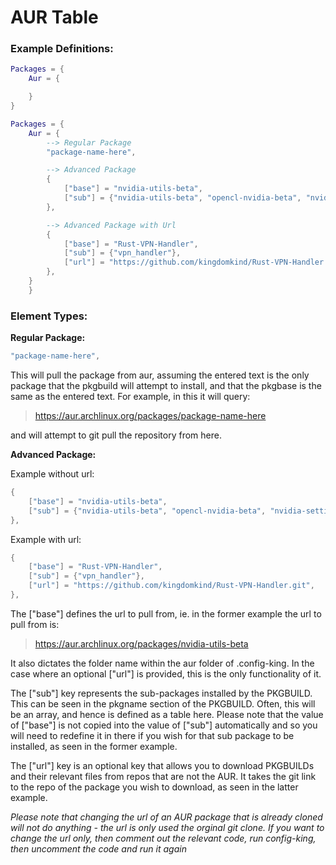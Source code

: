 # AUR Table

### Example Definitions:
```lua
Packages = {
    Aur = {

    }
}
```

```lua
Packages = {
    Aur = {
        --> Regular Package
        "package-name-here",

        --> Advanced Package
        {
            ["base"] = "nvidia-utils-beta",
            ["sub"] = {"nvidia-utils-beta", "opencl-nvidia-beta", "nvidia-settings-beta"},
        },

        --> Advanced Package with Url
        {
            ["base"] = "Rust-VPN-Handler", 
            ["sub"] = {"vpn_handler"}, 
            ["url"] = "https://github.com/kingdomkind/Rust-VPN-Handler.git",
        },
    }
    }
```

### Element Types:

**Regular Package:**

```lua
"package-name-here",
```
This will pull the package from aur, assuming the entered text is the only package that the pkgbuild will attempt to install, and that the pkgbase is the same as the entered text. For example, in this it will query:
> https://aur.archlinux.org/packages/package-name-here

and will attempt to git pull the repository from here.

**Advanced Package:**

Example without url:
```lua
{
    ["base"] = "nvidia-utils-beta",
    ["sub"] = {"nvidia-utils-beta", "opencl-nvidia-beta", "nvidia-settings-beta"},
},
```

Example with url:
```lua
{
    ["base"] = "Rust-VPN-Handler", 
    ["sub"] = {"vpn_handler"}, 
    ["url"] = "https://github.com/kingdomkind/Rust-VPN-Handler.git",
},
```

The ["base"] defines the url to pull from, ie. in the former example the url to pull from is:
> https://aur.archlinux.org/packages/nvidia-utils-beta

It also dictates the folder name within the aur folder of .config-king. In the case where an optional ["url"] is provided, this is the only functionality of it.

The ["sub"] key represents the sub-packages installed by the PKGBUILD. This can be seen in the pkgname section of the PKGBUILD. Often, this will be an array, and hence is defined as a table here. Please note that the value of ["base"] is not copied into the value of ["sub"] automatically and so you will need to redefine it in there if you wish for that sub package to be installed, as seen in the former example.

The ["url"] key is an optional key that allows you to download PKGBUILDs and their relevant files from repos that are not the AUR. It takes the git link to the repo of the package you wish to download, as seen in the latter example. 

*Please note that changing the url of an AUR package that is already cloned will not do anything - the url is only used the orginal git clone. If you want to change the url only, then comment out the relevant code, run config-king, then uncomment the code and run it again*


